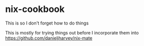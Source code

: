 # nix-cookbook
This is so I don't forget how to do things

This is mostly for trying things out before I incorporate them into https://github.com/danieljharvey/nix-mate

